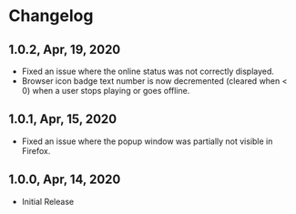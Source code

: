 # Changelog

## 1.0.2, Apr, 19, 2020

- Fixed an issue where the online status was not correctly displayed.
- Browser icon badge text number is now decremented (cleared when < 0) when a user stops playing or goes offline.  

## 1.0.1, Apr, 15, 2020

- Fixed an issue where the popup window was partially not visible in Firefox.

## 1.0.0, Apr, 14, 2020

- Initial Release
